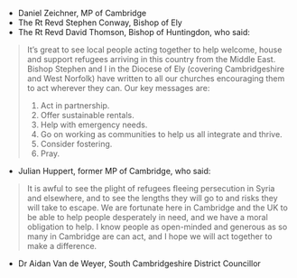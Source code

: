 - Daniel Zeichner, MP of Cambridge
- The Rt Revd Stephen Conway, Bishop of Ely
- The Rt Revd David Thomson, Bishop of Huntingdon, who said:

> It’s great to see local people acting together to help welcome, house and support refugees arriving in this country from the Middle East. Bishop Stephen and I in the Diocese of Ely (covering Cambridgeshire and West Norfolk) have written to all our churches encouraging them to act wherever they can. Our key messages are:
> 1.  Act in partnership.
> 1. Offer sustainable rentals.
> 1. Help with emergency needs.
> 1. Go on working as communities to help us all integrate and thrive.
> 1. Consider fostering.
> 1. Pray.

- Julian Huppert, former MP of Cambridge, who said:

> It is awful to see the plight of refugees fleeing persecution in Syria and elsewhere, and to see the lengths they will go to and risks they will take to escape. We are fortunate here in Cambridge and the UK to be able to help people desperately in need, and we have a moral obligation to help. I know people as open-minded and generous as so many in Cambridge are can act, and I hope we will act together to make a difference.

- Dr Aidan Van de Weyer, South Cambridgeshire District Councillor
